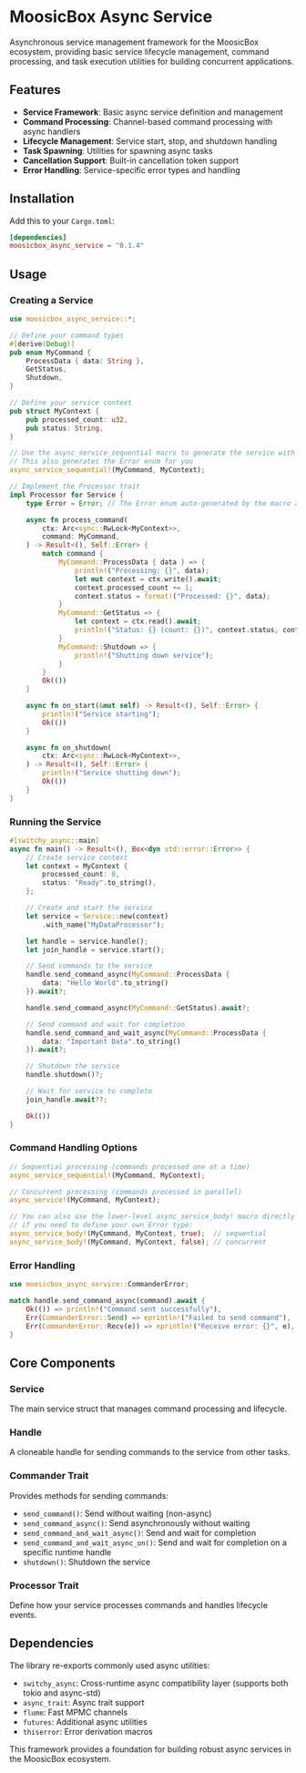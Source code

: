 # MoosicBox Async Service

Asynchronous service management framework for the MoosicBox ecosystem, providing basic service lifecycle management, command processing, and task execution utilities for building concurrent applications.

## Features

- **Service Framework**: Basic async service definition and management
- **Command Processing**: Channel-based command processing with async handlers
- **Lifecycle Management**: Service start, stop, and shutdown handling
- **Task Spawning**: Utilities for spawning async tasks
- **Cancellation Support**: Built-in cancellation token support
- **Error Handling**: Service-specific error types and handling

## Installation

Add this to your `Cargo.toml`:

```toml
[dependencies]
moosicbox_async_service = "0.1.4"
```

## Usage

### Creating a Service

```rust
use moosicbox_async_service::*;

// Define your command types
#[derive(Debug)]
pub enum MyCommand {
    ProcessData { data: String },
    GetStatus,
    Shutdown,
}

// Define your service context
pub struct MyContext {
    pub processed_count: u32,
    pub status: String,
}

// Use the async_service_sequential macro to generate the service with sequential processing
// This also generates the Error enum for you
async_service_sequential!(MyCommand, MyContext);

// Implement the Processor trait
impl Processor for Service {
    type Error = Error; // The Error enum auto-generated by the macro above

    async fn process_command(
        ctx: Arc<sync::RwLock<MyContext>>,
        command: MyCommand,
    ) -> Result<(), Self::Error> {
        match command {
            MyCommand::ProcessData { data } => {
                println!("Processing: {}", data);
                let mut context = ctx.write().await;
                context.processed_count += 1;
                context.status = format!("Processed: {}", data);
            }
            MyCommand::GetStatus => {
                let context = ctx.read().await;
                println!("Status: {} (count: {})", context.status, context.processed_count);
            }
            MyCommand::Shutdown => {
                println!("Shutting down service");
            }
        }
        Ok(())
    }

    async fn on_start(&mut self) -> Result<(), Self::Error> {
        println!("Service starting");
        Ok(())
    }

    async fn on_shutdown(
        ctx: Arc<sync::RwLock<MyContext>>,
    ) -> Result<(), Self::Error> {
        println!("Service shutting down");
        Ok(())
    }
}
```

### Running the Service

```rust
#[switchy_async::main]
async fn main() -> Result<(), Box<dyn std::error::Error>> {
    // Create service context
    let context = MyContext {
        processed_count: 0,
        status: "Ready".to_string(),
    };

    // Create and start the service
    let service = Service::new(context)
        .with_name("MyDataProcessor");

    let handle = service.handle();
    let join_handle = service.start();

    // Send commands to the service
    handle.send_command_async(MyCommand::ProcessData {
        data: "Hello World".to_string()
    }).await?;

    handle.send_command_async(MyCommand::GetStatus).await?;

    // Send command and wait for completion
    handle.send_command_and_wait_async(MyCommand::ProcessData {
        data: "Important Data".to_string()
    }).await?;

    // Shutdown the service
    handle.shutdown()?;

    // Wait for service to complete
    join_handle.await??;

    Ok(())
}
```

### Command Handling Options

```rust
// Sequential processing (commands processed one at a time)
async_service_sequential!(MyCommand, MyContext);

// Concurrent processing (commands processed in parallel)
async_service!(MyCommand, MyContext);

// You can also use the lower-level async_service_body! macro directly
// if you need to define your own Error type:
async_service_body!(MyCommand, MyContext, true);  // sequential
async_service_body!(MyCommand, MyContext, false); // concurrent
```

### Error Handling

```rust
use moosicbox_async_service::CommanderError;

match handle.send_command_async(command).await {
    Ok(()) => println!("Command sent successfully"),
    Err(CommanderError::Send) => eprintln!("Failed to send command"),
    Err(CommanderError::Recv(e)) => eprintln!("Receive error: {}", e),
}
```

## Core Components

### Service

The main service struct that manages command processing and lifecycle.

### Handle

A cloneable handle for sending commands to the service from other tasks.

### Commander Trait

Provides methods for sending commands:

- `send_command()`: Send without waiting (non-async)
- `send_command_async()`: Send asynchronously without waiting
- `send_command_and_wait_async()`: Send and wait for completion
- `send_command_and_wait_async_on()`: Send and wait for completion on a specific runtime handle
- `shutdown()`: Shutdown the service

### Processor Trait

Define how your service processes commands and handles lifecycle events.

## Dependencies

The library re-exports commonly used async utilities:

- `switchy_async`: Cross-runtime async compatibility layer (supports both tokio and async-std)
- `async_trait`: Async trait support
- `flume`: Fast MPMC channels
- `futures`: Additional async utilities
- `thiserror`: Error derivation macros

This framework provides a foundation for building robust async services in the MoosicBox ecosystem.
